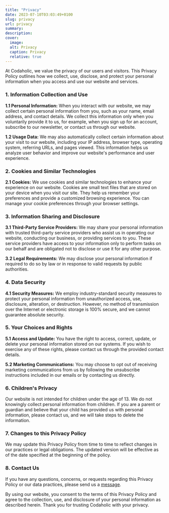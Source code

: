 ```yaml
---
title: "Privacy"
date: 2023-07-10T03:03:49+0100
slug: privacy
url: privacy
summary:
description:
cover:
  image:
  alt: Privacy
  caption: Privacy
  relative: true
---
```


At Codaholic, we value the privacy of our users and visitors. This Privacy Policy outlines how we collect, use, disclose, and protect your personal information when you access and use our website and services.

### 1. Information Collection and Use

**1.1 Personal Information:**
When you interact with our website, we may collect certain personal information from you, such as your name, email address, and contact details. We collect this information only when you voluntarily provide it to us, for example, when you sign up for an account, subscribe to our newsletter, or contact us through our website.

**1.2 Usage Data:**
We may also automatically collect certain information about your visit to our website, including your IP address, browser type, operating system, referring URLs, and pages viewed. This information helps us analyze user behavior and improve our website's performance and user experience.

### 2. Cookies and Similar Technologies

**2.1 Cookies:**
We use cookies and similar technologies to enhance your experience on our website. Cookies are small text files that are stored on your device when you visit our site. They help us remember your preferences and provide a customized browsing experience. You can manage your cookie preferences through your browser settings.

### 3. Information Sharing and Disclosure

**3.1 Third-Party Service Providers:**
We may share your personal information with trusted third-party service providers who assist us in operating our website, conducting our business, or providing services to you. These service providers have access to your information only to perform tasks on our behalf and are obligated not to disclose or use it for any other purpose.

**3.2 Legal Requirements:**
We may disclose your personal information if required to do so by law or in response to valid requests by public authorities.

### 4. Data Security

**4.1 Security Measures:**
We employ industry-standard security measures to protect your personal information from unauthorized access, use, disclosure, alteration, or destruction. However, no method of transmission over the Internet or electronic storage is 100% secure, and we cannot guarantee absolute security.

### 5. Your Choices and Rights

**5.1 Access and Update:**
You have the right to access, correct, update, or delete your personal information stored on our systems. If you wish to exercise any of these rights, please contact us through the provided contact details.

**5.2 Marketing Communications:**
You may choose to opt out of receiving marketing communications from us by following the unsubscribe instructions included in our emails or by contacting us directly.

### 6. Children's Privacy

Our website is not intended for children under the age of 13. We do not knowingly collect personal information from children. If you are a parent or guardian and believe that your child has provided us with personal information, please contact us, and we will take steps to delete the information.

### 7. Changes to this Privacy Policy

We may update this Privacy Policy from time to time to reflect changes in our practices or legal obligations. The updated version will be effective as of the date specified at the beginning of the policy.

### 8. Contact Us

If you have any questions, concerns, or requests regarding this Privacy Policy or our data practices, please send us a [message](/contact).

By using our website, you consent to the terms of this Privacy Policy and agree to the collection, use, and disclosure of your personal information as described herein. Thank you for trusting Codaholic with your privacy.
